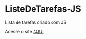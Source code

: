 # ListeDeTarefas-JS
Lista de tarefas criado com JS

Acesse o site [AQUI](https://jonathankirch.github.io/ListaDeTarefas-JS)


